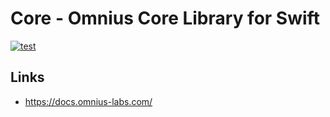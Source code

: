 # Core - Omnius Core Library for Swift
[![test](https://github.com/omnius-labs/core-swift/actions/workflows/test.yml/badge.svg)](https://github.com/omnius-labs/core-swift/actions/workflows/test.yml)

## Links

- <https://docs.omnius-labs.com/>
